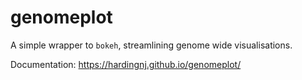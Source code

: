 # genomeplot

A simple wrapper to `bokeh`, streamlining genome wide visualisations.

Documentation: https://hardingnj.github.io/genomeplot/

